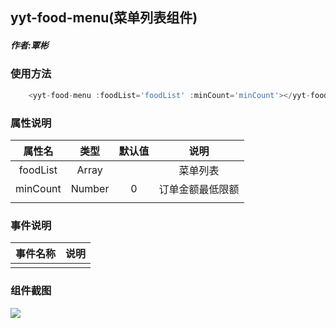 ## yyt-food-menu(菜单列表组件)

##### 作者:覃彬
### 使用方法

```javascript
	<yyt-food-menu :foodList='foodList' :minCount='minCount'></yyt-food-menu>
```

### 属性说明

|  属性名   | 类型 | 默认值 | 说明 |
| :-------: | :--: | :----: | :--: |
| foodList | Array  |       | 菜单列表 |
|  minCount |Number |   0   |订单金额最低限额|
|           |      |        |      |

### 事件说明

| 事件名称 |   说明   |
| :------: | :------: |
|           |      |

### 组件截图
![](https://pic.cwyyt.cn/upload/img/20200429/1028532853_%E5%BE%AE%E4%BF%A1%E6%88%AA%E5%9B%BE_20200429102839.png)